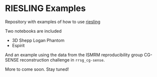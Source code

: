 # RIESLING Examples
Repository with examples of how to use [riesling](https://github.com/spinicist/riesling)

Two notebooks are included
- 3D Shepp Logan Phantom 
- Espirit

And an example using the data from the ISMRM reproducibility group CG-SENSE reconstruction challenge in `rrsg_cg-sense`.

More to come soon. Stay tuned!